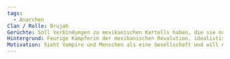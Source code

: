 ```yaml
---
tags:
  - Anarchen
Clan / Rolle: Brujah
Gerüchte: Soll Verbindungen zu mexikanischen Kartells haben, die sie nutzen um Drogen nach Europa zu schmuggeln als Austausch für Bessere Behandlung von Frauen.
Hintergrund: Feurige Kämpferin der mexikanischen Revolution. idealistische Feministin.
Motivation: Sieht Vampire und Menschen als eine Gesellschaft und will das Patriachart in beidem zerstören. Infiltriert Osnabrück selbst und arbeitet nicht offiziell mit den Anarchen zusammen.
---
```

